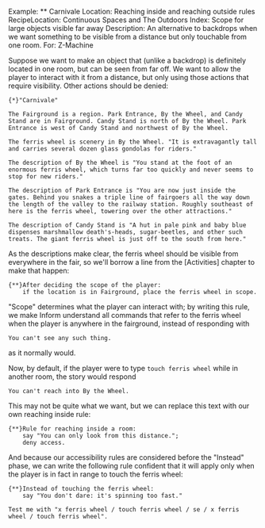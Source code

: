 Example: ** Carnivale
Location: Reaching inside and reaching outside rules
RecipeLocation: Continuous Spaces and The Outdoors
Index: Scope for large objects visible far away
Description: An alternative to backdrops when we want something to be visible from a distance but only touchable from one room.
For: Z-Machine

  
Suppose we want to make an object that (unlike a backdrop) is definitely located in one room, but can be seen from far off. We want to allow the player to interact with it from a distance, but only using those actions that require visibility. Other actions should be denied:

  

``` inform7
{*}"Carnivale"

The Fairground is a region. Park Entrance, By the Wheel, and Candy Stand are in Fairground. Candy Stand is north of By the Wheel. Park Entrance is west of Candy Stand and northwest of By the Wheel.

The ferris wheel is scenery in By the Wheel. "It is extravagantly tall and carries several dozen glass gondolas for riders."

The description of By the Wheel is "You stand at the foot of an enormous ferris wheel, which turns far too quickly and never seems to stop for new riders."

The description of Park Entrance is "You are now just inside the gates. Behind you snakes a triple line of fairgoers all the way down the length of the valley to the railway station. Roughly southeast of here is the ferris wheel, towering over the other attractions."

The description of Candy Stand is "A hut in pale pink and baby blue dispenses marshmallow death's-heads, sugar-beetles, and other such treats. The giant ferris wheel is just off to the south from here."
```

  
As the descriptions make clear, the ferris wheel should be visible from everywhere in the fair, so we'll borrow a line from the [Activities] chapter to make that happen:

  

``` inform7
{**}After deciding the scope of the player:
	if the location is in Fairground, place the ferris wheel in scope.
```

  
"Scope" determines what the player can interact with; by writing this rule, we make Inform understand all commands that refer to the ferris wheel when the player is anywhere in the fairground, instead of responding with

  

``` inform7
You can't see any such thing.
```

  
as it normally would.

  
Now, by default, if the player were to type ``touch ferris wheel`` while in another room, the story would respond

  

``` inform7
You can't reach into By the Wheel.
```

  
This may not be quite what we want, but we can replace this text with our own reaching inside rule:

  

``` inform7
{**}Rule for reaching inside a room:
	say "You can only look from this distance.";
	deny access.
```

  
And because our accessibility rules are considered before the "Instead" phase, we can write the following rule confident that it will apply only when the player is in fact in range to touch the ferris wheel:

  

``` inform7
{**}Instead of touching the ferris wheel:
	say "You don't dare: it's spinning too fast."

Test me with "x ferris wheel / touch ferris wheel / se / x ferris wheel / touch ferris wheel".
```

